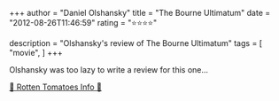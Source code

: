 +++
author = "Daniel Olshansky"
title = "The Bourne Ultimatum"
date = "2012-08-26T11:46:59"
rating = "⭐⭐⭐⭐"

description = "Olshansky's review of The Bourne Ultimatum"
tags = [
    "movie",
]
+++


Olshansky was too lazy to write a review for this one...

[🍅 Rotten Tomatoes Info 🍅](https://www.rottentomatoes.com//m/bourne_ultimatum)